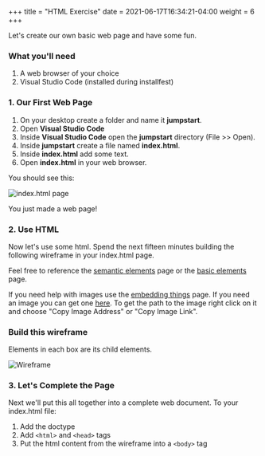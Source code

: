 +++
title = "HTML Exercise"
date = 2021-06-17T16:34:21-04:00
weight = 6
+++

Let's create our own basic web page and have some fun.

### What you'll need

1. A web browser of your choice
2. Visual Studio Code (installed during installfest)

### 1. Our First Web Page

1. On your desktop create a folder and name it **jumpstart**.
2. Open **Visual Studio Code**
3. Inside **Visual Studio Code** open the **jumpstart** directory (File >> Open).
4. Inside **jumpstart** create a file named **index.html**.
5. Inside **index.html** add some text.
6. Open **index.html** in your web browser.

You should see this:

![index.html page](../images/index_dot_html.png)

You just made a web page!

### 2. Use HTML

Now let's use some html. Spend the next fifteen minutes building the following wireframe in your index.html page.

Feel free to reference the [semantic elements](/html/semantic-elements/) page or the [basic elements](/html/basic-elements/) page.

If you need help with images use the [embedding things](/html/embedding-things/) page. If you need an image you can get one [here](https://pixabay.com/). To get the path to the image right click on it and choose "Copy Image Address" or "Copy Image Link".

### Build this wireframe

Elements in each box are its child elements. 

![Wireframe](../images/wireframe.jpg)

### 3. Let's Complete the Page

Next we'll put this all together into a complete web document. To your index.html file:
1. Add the doctype
2. Add ```<html>``` and ```<head>``` tags
3. Put the html content from the wireframe into a ```<body>``` tag